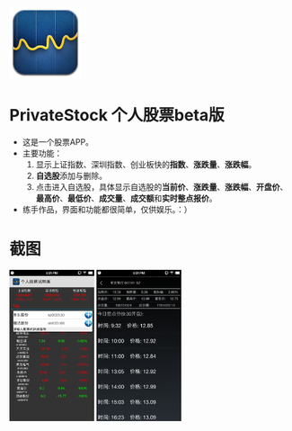 ![PrivateStock](https://raw.githubusercontent.com/junkfei/PrivateStock/master/app/src/main/res/drawable-hdpi/stock_icon.png)
# PrivateStock 个人股票beta版
- 这是一个股票APP。
- 主要功能：
    1. 显示上证指数、深圳指数、创业板快的**指数**、**涨跌量**、**涨跌幅**。
    2. **自选股**添加与删除。
    3. 点击进入自选股，具体显示自选股的**当前价**、**涨跌量**、**涨跌幅**、**开盘价**、**最高价**、**最低价**、**成交量**、**成交额**和**实时整点报价**。
- 练手作品，界面和功能都很简单，仅供娱乐。：）  
# 截图
<img width="30%" src="https://github.com/junkfei/img-folder/blob/master/PrivateStock/01.png"/> <img width="30%" src="https://github.com/junkfei/img-folder/blob/master/PrivateStock/02.png"/>  
